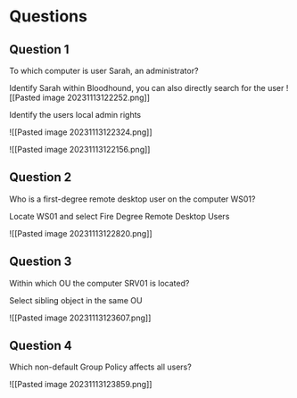 # Questions

## Question 1 
To which computer is user Sarah, an administrator?

Identify Sarah within Bloodhound, you can also directly search for the user
![[Pasted image 20231113122252.png]]

Identify the users local admin rights 

![[Pasted image 20231113122324.png]]

![[Pasted image 20231113122156.png]]
## Question 2
Who is a first-degree remote desktop user on the computer WS01?

Locate WS01 and select Fire Degree Remote Desktop Users

![[Pasted image 20231113122820.png]]
## Question 3 
Within which OU the computer SRV01 is located?

Select sibling object in the same OU

![[Pasted image 20231113123607.png]]
## Question 4
Which non-default Group Policy affects all users?

![[Pasted image 20231113123859.png]]